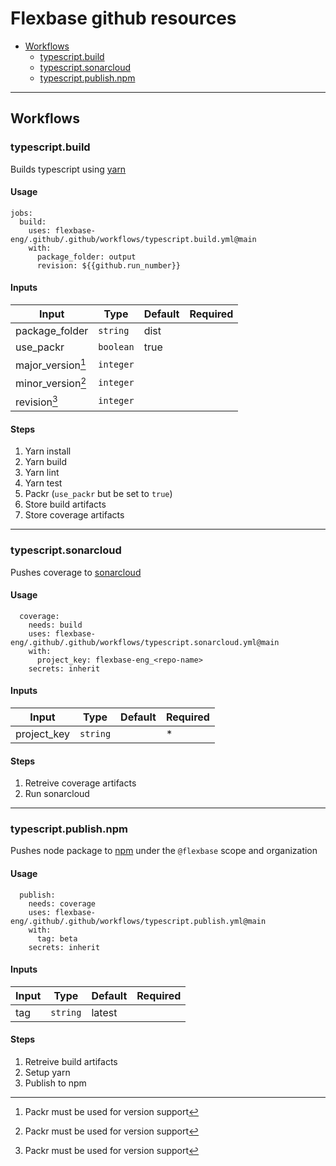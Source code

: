 # Flexbase github resources

* [Workflows](#workflows)
  * [typescript.build](#typescript.build)
  * [typescript.sonarcloud](#typescript.sonarcloud)
  * [typescript.publish.npm](#typescript.publish.npm)

---

## <a id="workflows"></a> Workflows

### <a id="typescript.build"></a> typescript.build

Builds typescript using [yarn](https://yarnpkg.com/)

#### Usage
```
jobs:
  build:
    uses: flexbase-eng/.github/.github/workflows/typescript.build.yml@main
    with:
      package_folder: output
      revision: ${{github.run_number}}
```

#### Inputs

Input | Type | Default | Required
--- | --- | --- | ---
package_folder | `string` | dist | 
use_packr | `boolean` | true | 
major_version[^1] | `integer` |  |
minor_version[^1]  | `integer` |  |
revision[^1]  | `integer` |  |

[^1]: Packr must be used for version support

#### Steps

1. Yarn install
2. Yarn build
3. Yarn lint
4. Yarn test
5. Packr (`use_packr` but be set to `true`)
6. Store build artifacts
7. Store coverage artifacts

---

### <a id="typescript.sonarcloud"></a> typescript.sonarcloud

Pushes coverage to [sonarcloud](https://sonarcloud.io/)

#### Usage
```
  coverage:
    needs: build
    uses: flexbase-eng/.github/.github/workflows/typescript.sonarcloud.yml@main
    with:
      project_key: flexbase-eng_<repo-name>
    secrets: inherit
```

#### Inputs

Input | Type | Default | Required
--- | --- | --- | ---
project_key | `string` |  | *

#### Steps

1. Retreive coverage artifacts
2. Run sonarcloud

---

### <a id="typescript.publish.npm"></a> typescript.publish.npm

Pushes node package to [npm](https://www.npmjs.com/) under the `@flexbase` scope and organization

#### Usage
```
  publish:
    needs: coverage
    uses: flexbase-eng/.github/.github/workflows/typescript.publish.yml@main
    with:
      tag: beta
    secrets: inherit
```

#### Inputs

Input | Type | Default | Required
--- | --- | --- | ---
tag | `string` | latest | 

#### Steps

1. Retreive build artifacts
2. Setup yarn
3. Publish to npm
